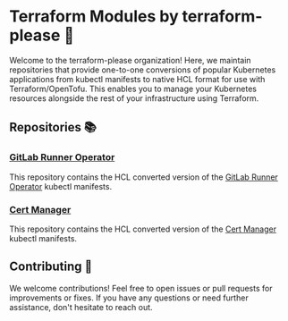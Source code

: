 # Terraform Modules by terraform-please 🚀

Welcome to the terraform-please organization! Here, we maintain repositories that provide one-to-one conversions of popular Kubernetes
applications from kubectl manifests to native HCL format for use with Terraform/OpenTofu. This enables you to manage your Kubernetes 
resources alongside the rest of your infrastructure using Terraform.

## Repositories 📚

### [GitLab Runner Operator](https://github.com/terraform-please/gitlab-runner-operator)

This repository contains the HCL converted version of the [GitLab Runner Operator](https://gitlab.com/gitlab-org/gl-openshift/gitlab-runner-operator) kubectl manifests.

### [Cert Manager](https://github.com/terraform-please/cert-manager)

This repository contains the HCL converted version of the [Cert Manager](https://github.com/cert-manager/cert-manager) kubectl manifests.

## Contributing 🤝

We welcome contributions! Feel free to open issues or pull requests for improvements or fixes. If you have any questions or need further 
assistance, don't hesitate to reach out.
